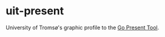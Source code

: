 uit-present
===========

University of Tromsø's graphic profile to the [Go Present Tool](http://godoc.org/code.google.com/p/go.talks/present).


